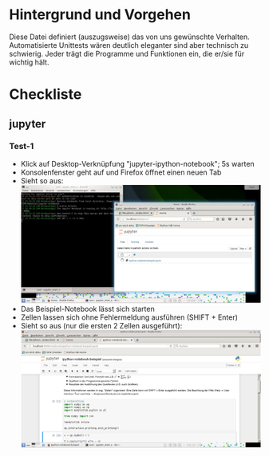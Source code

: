 # Hintergrund und Vorgehen

Diese Datei definiert (auszugsweise) das von uns gewünschte Verhalten. Automatisierte Unittests wären deutlich eleganter sind aber technisch zu schwierig.
Jeder trägt die Programme und Funktionen ein, die er/sie für wichtig hält.

# Checkliste
## jupyter

### Test-1
* Klick auf Desktop-Verknüpfung "jupyter-ipython-notebook"; 5s warten
* Konsolenfenster geht auf und Firefox öffnet einen neuen Tab
 * Sieht so aus: ![Screenshot-1](../data/jupyter-screenshot-1.jpg "jupyter Screenshot 1")
* Das Beispiel-Notebook lässt sich starten
* Zellen lassen sich ohne Fehlermeldung ausführen (SHIFT + Enter)
* Sieht so aus (nur die ersten 2 Zellen ausgeführt): ![Screenshot-2](../data/jupyter-screenshot-2.jpg "jupyter Screenshot 2")

